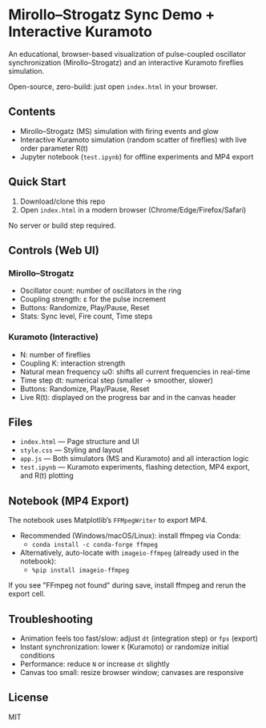 # Mirollo–Strogatz Sync Demo + Interactive Kuramoto

An educational, browser-based visualization of pulse-coupled oscillator synchronization (Mirollo–Strogatz) and an interactive Kuramoto fireflies simulation.

Open-source, zero-build: just open `index.html` in your browser.

## Contents
- Mirollo–Strogatz (MS) simulation with firing events and glow
- Interactive Kuramoto simulation (random scatter of fireflies) with live order parameter R(t)
- Jupyter notebook (`test.ipynb`) for offline experiments and MP4 export

## Quick Start
1. Download/clone this repo
2. Open `index.html` in a modern browser (Chrome/Edge/Firefox/Safari)

No server or build step required.

## Controls (Web UI)
### Mirollo–Strogatz
- Oscillator count: number of oscillators in the ring
- Coupling strength: ε for the pulse increment
- Buttons: Randomize, Play/Pause, Reset
- Stats: Sync level, Fire count, Time steps

### Kuramoto (Interactive)
- N: number of fireflies
- Coupling K: interaction strength
- Natural mean frequency ω0: shifts all current frequencies in real-time
- Time step dt: numerical step (smaller → smoother, slower)
- Buttons: Randomize, Play/Pause, Reset
- Live R(t): displayed on the progress bar and in the canvas header

## Files
- `index.html` — Page structure and UI
- `style.css` — Styling and layout
- `app.js` — Both simulators (MS and Kuramoto) and all interaction logic
- `test.ipynb` — Kuramoto experiments, flashing detection, MP4 export, and R(t) plotting

## Notebook (MP4 Export)
The notebook uses Matplotlib’s `FFMpegWriter` to export MP4.
- Recommended (Windows/macOS/Linux): install ffmpeg via Conda:
  - `conda install -c conda-forge ffmpeg`
- Alternatively, auto-locate with `imageio-ffmpeg` (already used in the notebook):
  - `%pip install imageio-ffmpeg`

If you see "FFmpeg not found" during save, install ffmpeg and rerun the export cell.

## Troubleshooting
- Animation feels too fast/slow: adjust `dt` (integration step) or `fps` (export)
- Instant synchronization: lower `K` (Kuramoto) or randomize initial conditions
- Performance: reduce `N` or increase `dt` slightly
- Canvas too small: resize browser window; canvases are responsive

## License
MIT